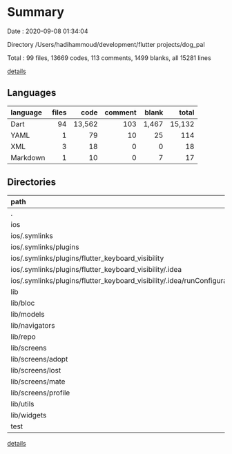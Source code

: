 # Summary

Date : 2020-09-08 01:34:04

Directory /Users/hadihammoud/development/flutter projects/dog_pal

Total : 99 files,  13669 codes, 113 comments, 1499 blanks, all 15281 lines

[details](details.md)

## Languages
| language | files | code | comment | blank | total |
| :--- | ---: | ---: | ---: | ---: | ---: |
| Dart | 94 | 13,562 | 103 | 1,467 | 15,132 |
| YAML | 1 | 79 | 10 | 25 | 114 |
| XML | 3 | 18 | 0 | 0 | 18 |
| Markdown | 1 | 10 | 0 | 7 | 17 |

## Directories
| path | files | code | comment | blank | total |
| :--- | ---: | ---: | ---: | ---: | ---: |
| . | 99 | 13,669 | 113 | 1,499 | 15,281 |
| ios | 3 | 18 | 0 | 0 | 18 |
| ios/.symlinks | 3 | 18 | 0 | 0 | 18 |
| ios/.symlinks/plugins | 3 | 18 | 0 | 0 | 18 |
| ios/.symlinks/plugins/flutter_keyboard_visibility | 3 | 18 | 0 | 0 | 18 |
| ios/.symlinks/plugins/flutter_keyboard_visibility/.idea | 3 | 18 | 0 | 0 | 18 |
| ios/.symlinks/plugins/flutter_keyboard_visibility/.idea/runConfigurations | 3 | 18 | 0 | 0 | 18 |
| lib | 91 | 13,100 | 94 | 1,362 | 14,556 |
| lib/bloc | 10 | 1,540 | 34 | 309 | 1,883 |
| lib/models | 8 | 473 | 0 | 89 | 562 |
| lib/navigators | 3 | 314 | 0 | 35 | 349 |
| lib/repo | 3 | 196 | 0 | 32 | 228 |
| lib/screens | 21 | 5,224 | 13 | 325 | 5,562 |
| lib/screens/adopt | 3 | 726 | 1 | 36 | 763 |
| lib/screens/lost | 3 | 759 | 2 | 45 | 806 |
| lib/screens/mate | 4 | 691 | 2 | 39 | 732 |
| lib/screens/profile | 3 | 1,315 | 2 | 63 | 1,380 |
| lib/utils | 19 | 2,441 | 37 | 337 | 2,815 |
| lib/widgets | 25 | 2,800 | 6 | 200 | 3,006 |
| test | 3 | 462 | 9 | 105 | 576 |

[details](details.md)